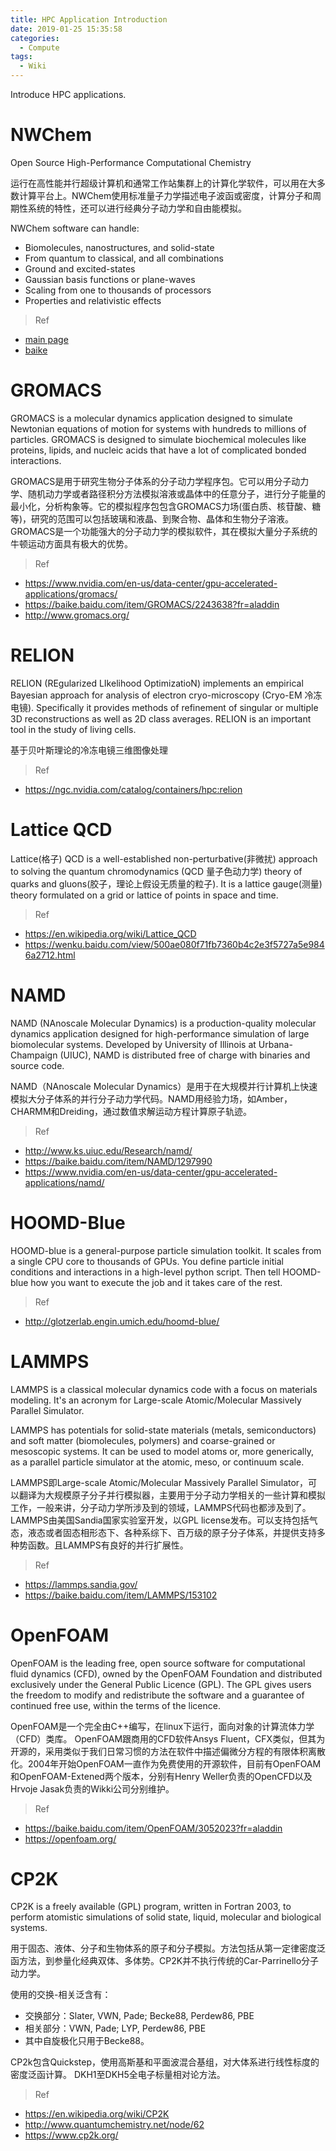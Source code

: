 ```yaml
---
title: HPC Application Introduction
date: 2019-01-25 15:35:58
categories:
  - Compute
tags:
  - Wiki
---
```


Introduce HPC applications.

<!--more-->

# NWChem

Open Source High-Performance Computational Chemistry

运行在高性能并行超级计算机和通常工作站集群上的计算化学软件，可以用在大多数计算平台上。NWChem使用标准量子力学描述电子波函或密度，计算分子和周期性系统的特性，还可以进行经典分子动力学和自由能模拟。

NWChem software can handle:
* Biomolecules, nanostructures, and solid-state
* From quantum to classical, and all combinations
* Ground and excited-states
* Gaussian basis functions or plane-waves
* Scaling from one to thousands of processors
* Properties and relativistic effects

> Ref
  * [main page](http://www.nwchem-sw.org/index.php/Main_Page)
  * [baike](https://baike.baidu.com/item/NWChem/248346?fr=aladdin)

# GROMACS

GROMACS is a molecular dynamics application designed to simulate Newtonian equations of motion for systems with hundreds to millions of particles. GROMACS is designed to simulate biochemical molecules like proteins, lipids, and nucleic acids that have a lot of complicated bonded interactions.

GROMACS是用于研究生物分子体系的分子动力学程序包。它可以用分子动力学、随机动力学或者路径积分方法模拟溶液或晶体中的任意分子，进行分子能量的最小化，分析构象等。它的模拟程序包包含GROMACS力场(蛋白质、核苷酸、糖等)，研究的范围可以包括玻璃和液晶、到聚合物、晶体和生物分子溶液。GROMACS是一个功能强大的分子动力学的模拟软件，其在模拟大量分子系统的牛顿运动方面具有极大的优势。

> Ref
  * https://www.nvidia.com/en-us/data-center/gpu-accelerated-applications/gromacs/
  * https://baike.baidu.com/item/GROMACS/2243638?fr=aladdin
  * http://www.gromacs.org/

# RELION

RELION (REgularized LIkelihood OptimizatioN) implements an empirical Bayesian approach for analysis of electron cryo-microscopy (Cryo-EM 冷冻电镜). Specifically it provides methods of refinement of singular or multiple 3D reconstructions as well as 2D class averages. RELION is an important tool in the study of living cells.

基于贝叶斯理论的冷冻电镜三维图像处理

> Ref
  * https://ngc.nvidia.com/catalog/containers/hpc:relion

# Lattice QCD

Lattice(格子) QCD is a well-established non-perturbative(非微扰) approach to solving the quantum chromodynamics (QCD 量子色动力学) theory of quarks and gluons(胶子，理论上假设无质量的粒子). It is a lattice gauge(测量) theory formulated on a grid or lattice of points in space and time.

> Ref
  * https://en.wikipedia.org/wiki/Lattice_QCD
  * https://wenku.baidu.com/view/500ae080f71fb7360b4c2e3f5727a5e9846a2712.html

# NAMD

NAMD (NAnoscale Molecular Dynamics) is a production-quality molecular dynamics application designed for high-performance simulation of large biomolecular systems. Developed by University of Illinois at Urbana-Champaign (UIUC), NAMD is distributed free of charge with binaries and source code.

NAMD（NAnoscale Molecular Dynamics）是用于在大规模并行计算机上快速模拟大分子体系的并行分子动力学代码。NAMD用经验力场，如Amber，CHARMM和Dreiding，通过数值求解运动方程计算原子轨迹。

> Ref
  * http://www.ks.uiuc.edu/Research/namd/
  * https://baike.baidu.com/item/NAMD/1297990
  * https://www.nvidia.com/en-us/data-center/gpu-accelerated-applications/namd/

# HOOMD-Blue

HOOMD-blue is a general-purpose particle simulation toolkit. It scales from a single CPU core to thousands of GPUs.
You define particle initial conditions and interactions in a high-level python script. Then tell HOOMD-blue how you want to execute the job and it takes care of the rest.

> Ref
  * http://glotzerlab.engin.umich.edu/hoomd-blue/

# LAMMPS

LAMMPS is a classical molecular dynamics code with a focus on materials modeling. It's an acronym for Large-scale Atomic/Molecular Massively Parallel Simulator.

LAMMPS has potentials for solid-state materials (metals, semiconductors) and soft matter (biomolecules, polymers) and coarse-grained or mesoscopic systems. It can be used to model atoms or, more generically, as a parallel particle simulator at the atomic, meso, or continuum scale. 

LAMMPS即Large-scale Atomic/Molecular Massively Parallel Simulator，可以翻译为大规模原子分子并行模拟器，主要用于分子动力学相关的一些计算和模拟工作，一般来讲，分子动力学所涉及到的领域，LAMMPS代码也都涉及到了。
LAMMPS由美国Sandia国家实验室开发，以GPL license发布。可以支持包括气态，液态或者固态相形态下、各种系综下、百万级的原子分子体系，并提供支持多种势函数。且LAMMPS有良好的并行扩展性。

> Ref
  * https://lammps.sandia.gov/
  * https://baike.baidu.com/item/LAMMPS/153102

# OpenFOAM

OpenFOAM is the leading free, open source software for computational fluid dynamics (CFD), owned by the OpenFOAM Foundation and distributed exclusively under the General Public Licence (GPL). The GPL gives users the freedom to modify and redistribute the software and a guarantee of continued free use, within the terms of the licence.

OpenFOAM是一个完全由C++编写，在linux下运行，面向对象的计算流体力学（CFD）类库。
OpenFOAM跟商用的CFD软件Ansys Fluent，CFX类似，但其为开源的，采用类似于我们日常习惯的方法在软件中描述偏微分方程的有限体积离散化。2004年开始OpenFOAM一直作为免费使用的开源软件，目前有OpenFOAM和OpenFOAM-Extened两个版本，分别有Henry Weller负责的OpenCFD以及Hrvoje Jasak负责的Wikki公司分别维护。

> Ref
  * https://baike.baidu.com/item/OpenFOAM/3052023?fr=aladdin
  * https://openfoam.org/

# CP2K

CP2K is a freely available (GPL) program, written in Fortran 2003, to perform atomistic simulations of solid state, liquid, molecular and biological systems.

用于固态、液体、分子和生物体系的原子和分子模拟。方法包括从第一定律密度泛函方法，到参量化经典双体、多体势。CP2K并不执行传统的Car-Parrinello分子动力学。

使用的交换-相关泛含有：
  * 交换部分：Slater, VWN, Pade; Becke88, Perdew86, PBE
  * 相关部分：VWN, Pade; LYP, Perdew86, PBE
  * 其中自旋极化只用于Becke88。

CP2k包含Quickstep，使用高斯基和平面波混合基组，对大体系进行线性标度的密度泛函计算。
DKH1至DKH5全电子标量相对论方法。

> Ref
  * https://en.wikipedia.org/wiki/CP2K
  * http://www.quantumchemistry.net/node/62
  * https://www.cp2k.org/
